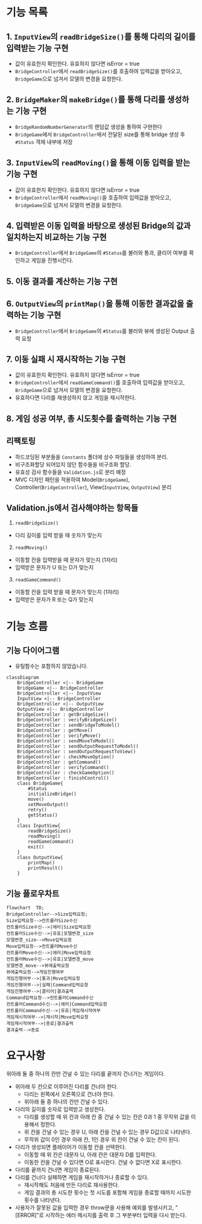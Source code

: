 # 기능 목록

## 1. `InputView`의 `readBridgeSize()`를 통해 다리의 길이를 입력받는 기능 구현

- 값이 유효한지 확인한다. 유효하지 않다면 isError = true
- `BridgeController`에서 `readBridgeSize()`를 호출하여 입력값을 받아오고, `BridgeGame`으로 넘겨서 모델의 변경을 요청한다.

## 2. `BridgeMaker`의 `makeBridge()`를 통해 다리를 생성하는 기능 구현

- `BridgeRandomNumberGenerator`의 랜덤값 생성을 통하여 구현한다
- `BridgeGame`에서 `BridgeController`에서 전달된 size를 통해 bridge 생성 후 `#Status` 객체 내부에 저장

## 3. `InputView`의 `readMoving()`을 통해 이동 입력을 받는 기능 구현

- 값이 유효한지 확인한다. 유효하지 않다면 isError = true
- `BridgeController`에서 `readMoving()`을 호출하여 입력값을 받아오고, `BridgeGame`으로 넘겨서 모델의 변경을 요청한다.

## 4. 입력받은 이동 입력을 바탕으로 생성된 Bridge의 값과 일치하는지 비교하는 기능 구현

- `BridgeController`에서 `BridgeGame`의 `#Status`를 불러와 통과, 클리어 여부를 확인하고 게임을 진행시킨다.

## 5. 이동 결과를 계산하는 기능 구현

## 6. `OutputView`의 `printMap()`을 통해 이동한 결과값을 출력하는 기능 구현

- `BridgeController`에서 `BridgeGame`의 `#Status`를 불러와 뷰에 생성된 Output 출력 요청

## 7. 이동 실패 시 재시작하는 기능 구현

- 값이 유효한지 확인한다. 유효하지 않다면 isError = true
- `BridgeController`에서 `readGameCommand()`를 호출하여 입력값을 받아오고, `BridgeGame`으로 넘겨서 모델의 변경을 요청한다.
- 유효하다면 다리를 재생성하지 않고 게임을 재시작한다.

## 8. 게임 성공 여부, 총 시도횟수를 출력하는 기능 구현

## 리팩토링

- 하드코딩된 부분들을 `Constants` 폴더에 상수 파일들을 생성하여 분리.
- 비구조화할당 되어있지 않던 함수들을 비구조화 할당.
- 유효성 검사 함수들을 `Validation.js`로 분리 예정
- MVC 디자인 패턴을 적용하여 Model(`BridgeGame`), Controller(`BridgeController`), View(`InputView`, `OutputView`) 분리

## Validation.js에서 검사해야하는 항목들

1.  `readBridgeSize()`

- 다리 길이를 입력 받을 때 숫자가 맞는지

2.  `readMoving()`

- 이동할 칸을 입력받을 때 문자가 맞는지 (1자리)
- 입력받은 문자가 U 또는 D가 맞는지

3. `readGameCommand()`

- 이동할 칸을 입력 받을 때 문자가 맞는지 (1자리)
- 입력받은 문자가 R 또는 Q가 맞는지

# 기능 흐름

## 기능 다이어그램

- 유틸함수는 포함하지 않았습니다.

```mermaid
classDiagram
    BridgeController <|-- BridgeGame
    BridgeGame <|-- BridgeController
    BridgeController <|-- InputView
    InputView <|-- BridgeController
    BridgeController <|-- OutputView
    OutputView <|-- BridgeController
    BridgeController : getBridgeSize()
    BridgeController : verifyBridgeSize()
    BridgeController : sendBridgeToModel()
  	BridgeController : getMove()
    BridgeController : verifyMove()
    BridgeController : sendMoveToModel()
    BridgeController : sendOutputRequestToModel()
    BridgeController : sendOutputRequestToView()
    BridgeController : checkMoveOption()
    BridgeController : getCommand()
    BridgeController : verifyCommand()
    BridgeController : checkGameOption()
    BridgeController : finishControl()
    class BridgeGame{
        #Status
        initializeBridge()
        move()
        setMoveOutput()
        retry()
        getStatus()
    }
    class InputView{
        readBridgeSize()
        readMoving()
        readGameCommand()
        exit()
    }
    class OutputView{
        printMap()
        printResult()
    }
```

## 기능 플로우차트

```mermaid
flowchart  TD;
BridgeController-->Size입력요청;
Size입력요청-->컨트롤러Size수신
컨트롤러Size수신-->|에러|Size입력요청
컨트롤러Size수신-->|유효|모델변경_size
모델변경_size-->Move입력요청
Move입력요청-->컨트롤러Move수신
컨트롤러Move수신-->|에러|Move입력요청
컨트롤러Move수신-->|유효|모델변경_move
모델변경_move-->뷰에출력요청
뷰에출력요청-->게임진행여부
게임진행여부-->|통과|Move입력요청
게임진행여부-->|실패|Command입력요청
게임진행여부-->|클리어|결과출력
Command입력요청-->컨트롤러Command수신
컨트롤러Command수신-->|에러|Command입력요청
컨트롤러Command수신-->|유효|게임재시작여부
게임재시작여부-->|재시작|Move입력요청
게임재시작여부-->|종료|결과출력
결과출력-->종료

```

# 요구사항

위아래 둘 중 하나의 칸만 건널 수 있는 다리를 끝까지 건너가는 게임이다.

- 위아래 두 칸으로 이루어진 다리를 건너야 한다.
  - 다리는 왼쪽에서 오른쪽으로 건너야 한다.
  - 위아래 둘 중 하나의 칸만 건널 수 있다.
- 다리의 길이를 숫자로 입력받고 생성한다.
  - 다리를 생성할 때 위 칸과 아래 칸 중 건널 수 있는 칸은 0과 1 중 무작위 값을 이용해서 정한다.
  - 위 칸을 건널 수 있는 경우 U, 아래 칸을 건널 수 있는 경우 D값으로 나타낸다.
  - 무작위 값이 0인 경우 아래 칸, 1인 경우 위 칸이 건널 수 있는 칸이 된다.
- 다리가 생성되면 플레이어가 이동할 칸을 선택한다.
  - 이동할 때 위 칸은 대문자 U, 아래 칸은 대문자 D를 입력한다.
  - 이동한 칸을 건널 수 있다면 O로 표시한다. 건널 수 없다면 X로 표시한다.
- 다리를 끝까지 건너면 게임이 종료된다.
- 다리를 건너다 실패하면 게임을 재시작하거나 종료할 수 있다.
  - 재시작해도 처음에 만든 다리로 재사용한다.
  - 게임 결과의 총 시도한 횟수는 첫 시도를 포함해 게임을 종료할 때까지 시도한 횟수를 나타낸다.
- 사용자가 잘못된 값을 입력한 경우 throw문을 사용해 예외를 발생시키고, "[ERROR]"로 시작하는 에러 메시지를 출력 후 그 부분부터 입력을 다시 받는다.

